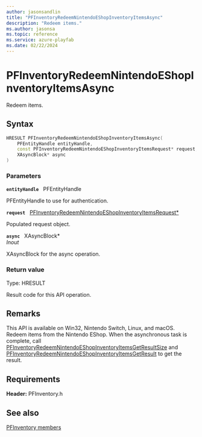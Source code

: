 ```yaml
---
author: jasonsandlin
title: "PFInventoryRedeemNintendoEShopInventoryItemsAsync"
description: "Redeem items."
ms.author: jasonsa
ms.topic: reference
ms.service: azure-playfab
ms.date: 02/22/2024
---
```


# PFInventoryRedeemNintendoEShopInventoryItemsAsync  

Redeem items.  

## Syntax  
  
```cpp
HRESULT PFInventoryRedeemNintendoEShopInventoryItemsAsync(  
    PFEntityHandle entityHandle,  
    const PFInventoryRedeemNintendoEShopInventoryItemsRequest* request,  
    XAsyncBlock* async  
)  
```  
  
### Parameters  
  
**`entityHandle`** &nbsp; PFEntityHandle  
  
PFEntityHandle to use for authentication.  
  
**`request`** &nbsp; [PFInventoryRedeemNintendoEShopInventoryItemsRequest*](../../pfinventorytypes/structs/pfinventoryredeemnintendoeshopinventoryitemsrequest.md)  
  
Populated request object.  
  
**`async`** &nbsp; XAsyncBlock*  
*_Inout_*  
  
XAsyncBlock for the async operation.  
  
  
### Return value
Type: HRESULT
  
Result code for this API operation.
  
## Remarks  
  
This API is available on Win32, Nintendo Switch, Linux, and macOS. Redeem items from the Nintendo EShop. When the asynchronous task is complete, call [PFInventoryRedeemNintendoEShopInventoryItemsGetResultSize](pfinventoryredeemnintendoeshopinventoryitemsgetresultsize.md) and [PFInventoryRedeemNintendoEShopInventoryItemsGetResult](pfinventoryredeemnintendoeshopinventoryitemsgetresult.md) to get the result.
  
## Requirements  
  
**Header:** PFInventory.h
  
## See also  
[PFInventory members](../pfinventory_members.md)  

  
  
